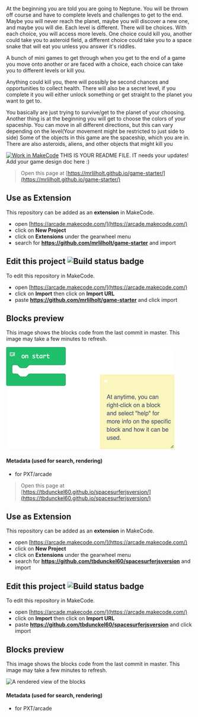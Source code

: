 At the beginning you are told you are going to Neptune. You will be thrown off course and have to complete levels and challenges to get to the end. Maybe you will never reach the planet, maybe you will discover a new one, and maybe you will die. Each level is different. There will be choices. With each choice, you will access more levels. One choice could kill you, another could take you to asteroid field, a different choice could take you to a space snake that will eat you unless you answer it's riddles.

A bunch of mini games to get through when you get to the end of a game you move onto another or are faced with a choice, each choice can take you to different levels or kill you.

 Anything could kill you, there will possibly be second chances and opportunities to collect health. There will also be a secret level, if you complete it you will either unlock something or get straight to the planet you want to get to.

You basically are just trying to survive/get to the planet of your choosing. Another thing is at the beginning you will get to choose the colors of your spaceship.
You can move in all different directions, but this can vary depending on the level(Your movement might be restricted to just side to side)
Some of the objects in this game are the spaceship, which you are in. There are also asteroids, aliens, and other objects that might kill you








[![Work in MakeCode](https://classroom.github.com/assets/work-in-make-code-c53f0c86300af1a64cdd5dc830e2509efd17c8cb483a722cacaee84d10eb8ec9.svg)](https://classroom.github.com/online_ide?assignment_repo_id=4630044&assignment_repo_type=AssignmentRepo)
 THIS IS YOUR README FILE.  IT needs your updates!  Add your game design doc here :)


> Open this page at [https://mrlilholt.github.io/game-starter/](https://mrlilholt.github.io/game-starter/)

## Use as Extension

This repository can be added as an **extension** in MakeCode.

* open [https://arcade.makecode.com/](https://arcade.makecode.com/)
* click on **New Project**
* click on **Extensions** under the gearwheel menu
* search for **https://github.com/mrlilholt/game-starter** and import

## Edit this project ![Build status badge](https://github.com/mrlilholt/game-starter/workflows/MakeCode/badge.svg)

To edit this repository in MakeCode.

* open [https://arcade.makecode.com/](https://arcade.makecode.com/)
* click on **Import** then click on **Import URL**
* paste **https://github.com/mrlilholt/game-starter** and click import

## Blocks preview

This image shows the blocks code from the last commit in master.
This image may take a few minutes to refresh.

![A rendered view of the blocks](https://github.com/mrlilholt/game-starter/raw/master/.github/makecode/blocks.png)

#### Metadata (used for search, rendering)

* for PXT/arcade
<script src="https://makecode.com/gh-pages-embed.js"></script><script>makeCodeRender("{{ site.makecode.home_url }}", "{{ site.github.owner_name }}/{{ site.github.repository_name }}");</script>



> Open this page at [https://tbdunckel60.github.io/spacesurferjsversion/](https://tbdunckel60.github.io/spacesurferjsversion/)

## Use as Extension

This repository can be added as an **extension** in MakeCode.

* open [https://arcade.makecode.com/](https://arcade.makecode.com/)
* click on **New Project**
* click on **Extensions** under the gearwheel menu
* search for **https://github.com/tbdunckel60/spacesurferjsversion** and import

## Edit this project ![Build status badge](https://github.com/tbdunckel60/spacesurferjsversion/workflows/MakeCode/badge.svg)

To edit this repository in MakeCode.

* open [https://arcade.makecode.com/](https://arcade.makecode.com/)
* click on **Import** then click on **Import URL**
* paste **https://github.com/tbdunckel60/spacesurferjsversion** and click import

## Blocks preview

This image shows the blocks code from the last commit in master.
This image may take a few minutes to refresh.

![A rendered view of the blocks](https://github.com/tbdunckel60/spacesurferjsversion/raw/master/.github/makecode/blocks.png)

#### Metadata (used for search, rendering)

* for PXT/arcade
<script src="https://makecode.com/gh-pages-embed.js"></script><script>makeCodeRender("{{ site.makecode.home_url }}", "{{ site.github.owner_name }}/{{ site.github.repository_name }}");</script>

